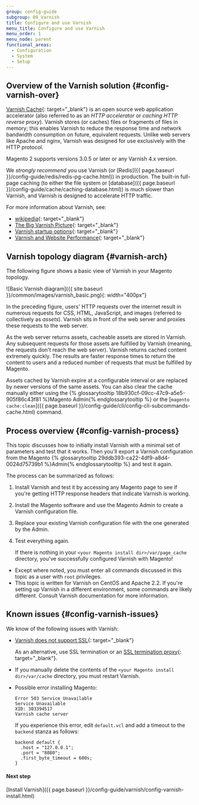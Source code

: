 ```yaml
---
group: config-guide
subgroup: 09_Varnish
title: Configure and use Varnish
menu_title: Configure and use Varnish
menu_order: 1
menu_node: parent
functional_areas:
  - Configuration
  - System
  - Setup
---
```


## Overview of the Varnish solution   {#config-varnish-over}

[Varnish Cache](https://www.varnish-cache.org/){: target="_blank"} is an open source web application accelerator (also referred to as an *HTTP accelerator* or *caching HTTP reverse proxy*). Varnish stores (or caches) files or fragments of files in memory; this enables Varnish to reduce the response time and network bandwidth consumption on future, equivalent requests. Unlike web servers like Apache and nginx, Varnish was designed for use exclusively with the HTTP protocol.

Magento 2 supports versions 3.0.5 or later or any Varnish 4.x version.

<div class="bs-callout bs-callout-warning" markdown="1">
    <p>We <em>strongly recommend</em> you use Varnish (or [Redis]({{ page.baseurl }}/config-guide/redis/redis-pg-cache.html)) in production. The built-in full-page caching (to either the file system or [database]({{ page.baseurl }}/config-guide/cache/caching-database.html)) is much slower than Varnish, and Varnish is designed to accelerate HTTP traffic.</p>
</div>

For more information about Varnish, see:

*	[wikipedia](https://en.wikipedia.org/wiki/Varnish_%28software%29){: target="_blank"}
*	[The Big Varnish Picture](https://www.varnish-cache.org/docs/trunk/users-guide/intro.html){: target="_blank"}
*	[Varnish startup options](https://www.varnish-cache.org/docs/trunk/reference/varnishd.html#ref-varnishd-options){: target="_blank"}
*	[Varnish and Website Performance](https://www.varnish-cache.org/docs/trunk/users-guide/performance.html#users-performance){: target="_blank"}

## Varnish topology diagram   {#varnish-arch}

The following figure shows a basic view of Varnish in your Magento topology.

![Basic Varnish diagram]({{ site.baseurl }}/common/images/varnish_basic.png){: width="400px"}

In the preceding figure, users' HTTP requests over the internet result in numerous requests for CSS, HTML, JavaScript, and images (referred to collectively as *assets*). Varnish sits in front of the web server and proxies these requests to the web server.

As the web server returns assets, cacheable assets are stored in Varnish. Any subsequent requests for those assets are fulfilled by Varnish (meaning, the requests don't reach the web server). Varnish returns cached content extremely quickly. The results are faster response times to return the content to users and a reduced number of requests that must be fulfilled by Magento.

Assets cached by Varnish expire at a configurable interval or are replaced by newer versions of the same assets. You can also clear the cache manually either using the {% glossarytooltip 18b930cf-09cc-47c9-a5e5-905f86c43f81 %}Magento Admin{% endglossarytooltip %} or the [`magento cache:clean`]({{ page.baseurl }}/config-guide/cli/config-cli-subcommands-cache.html) command.

## Process overview   {#config-varnish-process}

This topic discusses how to initially install Varnish with a minimal set of parameters and test that it works. Then you'll export a Varnish configuration from the Magento {% glossarytooltip 29ddb393-ca22-4df9-a8d4-0024d75739b1 %}Admin{% endglossarytooltip %} and test it again.

The process can be summarized as follows:

1.	Install Varnish and test it by accessing any Magento page to see if you're getting HTTP response headers that indicate Varnish is working.
2.	Install the Magento software and use the Magento Admin to create a Varnish configuration file.
3.	Replace your existing Varnish configuration file with the one generated by the Admin.
3.	Test everything again.

	If there is nothing in your `<your Magento install dir>/var/page_cache` directory, you've successfully configured Varnish with Magento!

<div class="bs-callout bs-callout-info" markdown="1">
	<ul><li>Except where noted, you must enter all commands discussed in this topic as a user with <code>root</code> privileges.</li>
		<li>This topic is written for Varnish on CentOS and Apache 2.2. If you're setting up Varnish in a different environment, some commands are likely different. Consult Varnish documentation for more information.</li></ul>
</div>

## Known issues   {#config-varnish-issues}

We know of the following issues with Varnish:

*	[Varnish does not support SSL](https://www.varnish-cache.org/docs/3.0/phk/ssl.html){: target="_blank"}

	As an alternative, use SSL termination or an [SSL termination proxy](https://en.wikipedia.org/wiki/TLS_termination_proxy){: target="_blank"}.

*	If you manually delete the contents of the `<your Magento install dir>/var/cache` directory, you must restart Varnish.


*	Possible error installing Magento:

		Error 503 Service Unavailable
		Service Unavailable
		XID: 303394517
		Varnish cache server

	If you experience this error, edit `default.vcl` and add a timeout to the `backend` stanza as follows:

		backend default {
	      .host = "127.0.0.1";
	      .port = "8080";
	      .first_byte_timeout = 600s;
		}

#### Next step

[Install Varnish]({{ page.baseurl }}/config-guide/varnish/config-varnish-install.html)
